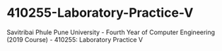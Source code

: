 # 410255-Laboratory-Practice-V
Savitribai Phule Pune University - Fourth Year of Computer Engineering (2019 Course)  - 410255: Laboratory Practice V
